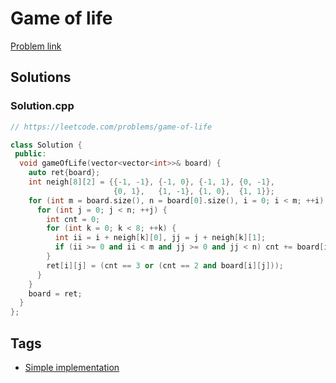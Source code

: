 # Game of life

[Problem link](https://leetcode.com/problems/game-of-life)

## Solutions


### Solution.cpp
```cpp
// https://leetcode.com/problems/game-of-life

class Solution {
 public:
  void gameOfLife(vector<vector<int>>& board) {
    auto ret{board};
    int neigh[8][2] = {{-1, -1}, {-1, 0}, {-1, 1}, {0, -1},
                       {0, 1},   {1, -1}, {1, 0},  {1, 1}};
    for (int m = board.size(), n = board[0].size(), i = 0; i < m; ++i) {
      for (int j = 0; j < n; ++j) {
        int cnt = 0;
        for (int k = 0; k < 8; ++k) {
          int ii = i + neigh[k][0], jj = j + neigh[k][1];
          if (ii >= 0 and ii < m and jj >= 0 and jj < n) cnt += board[ii][jj];
        }
        ret[i][j] = (cnt == 3 or (cnt == 2 and board[i][j]));
      }
    }
    board = ret;
  }
};
```
## Tags

* [Simple implementation](/Collections/simple-implementation.md#simple-implementation)

